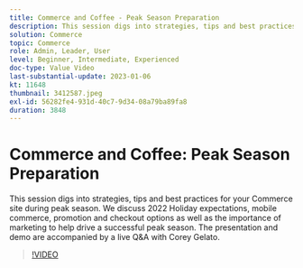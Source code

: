 ```yaml
---
title: Commerce and Coffee - Peak Season Preparation
description: This session digs into strategies, tips and best practices for your Commerce site during peak season. We discuss 2022 Holiday expectations, mobile commerce, promotion and checkout options as well as the importance of marketing to help drive a successful peak season. The presentation and demo are accompanied by a live Q&A with Corey Gelato.
solution: Commerce
topic: Commerce
role: Admin, Leader, User
level: Beginner, Intermediate, Experienced
doc-type: Value Video
last-substantial-update: 2023-01-06
kt: 11648
thumbnail: 3412587.jpeg
exl-id: 56282fe4-931d-40c7-9d34-08a79ba89fa8
duration: 3848
---
```

# Commerce and Coffee: Peak Season Preparation

This session digs into strategies, tips and best practices for your Commerce site during peak season. We discuss 2022 Holiday expectations, mobile commerce, promotion and checkout options as well as the importance of marketing to help drive a successful peak season. The presentation and demo are accompanied by a live Q&A with Corey Gelato.

>[!VIDEO](https://video.tv.adobe.com/v/3412587/?quality=12&learn=on)
